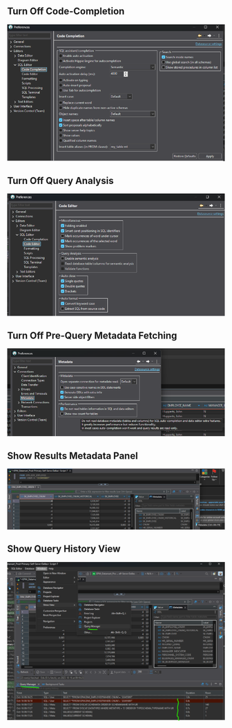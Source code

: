 ## Turn Off Code-Completion
![](./images/code-complete.png)
## Turn Off Query Analysis
![](./images/query-analysis.png)
## Turn Off Pre-Query Metadata Fetching
![](./images/no-metadata-fetch-on-query.png)
## Show Results Metadata Panel
![](./images/panel-metadata.png)
## Show Query History View
![](./images/query-manager-view.png)
